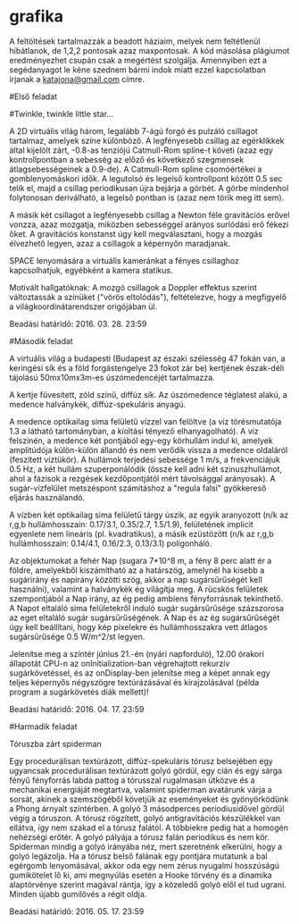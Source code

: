 # grafika

A feltöltések tartalmazzák a beadott háziaim, melyek nem feltétlenül hibátlanok, de 1,2,2 pontosak azaz maxpontosak. A kód másolása plágiumot eredményezhet csupán csak a megértést szolgálja. Amennyiben ezt a segédanyagot le kéne szednem bármi indok miatt ezzel kapcsolatban írjanak a katajona@gmail.com címre.

#Első feladat

#Twinkle, twinkle little star...

A 2D virtuális világ három, legalább 7-ágú forgó és pulzáló csillagot tartalmaz, amelyek színe különböző. A legfényesebb csillag az egérklikkek által kijelölt zárt, -0.8-as tenziójú Catmull-Rom spline-t követi (azaz egy kontrollpontban a sebesség az előző és következő szegmensek átlagsebességeinek a 0.9-de). A Catmull-Rom spline csomóértékei a gomblenyomáskori idők. A legutolsó és legelső kontrollpont között 0.5 sec telik el, majd a csillag periodikusan újra bejárja a görbét. A görbe mindenhol folytonosan deriválható, a legelső pontban is (azaz nem törik meg itt sem).

A másik két csillagot a legfényesebb csillag a Newton féle gravitációs erővel vonzza, azaz mozgatja, miközben sebességgel arányos surlódási erő fékezi őket. A gravitációs konstanst úgy kell megválasztani, hogy a mozgás élvezhető legyen, azaz a csillagok a képernyőn maradjanak.

SPACE lenyomására a virtuális kameránkat a fényes csillaghoz kapcsolhatjuk, egyébként a kamera statikus.

Motivált hallgatóknak: A mozgó csillagok a Doppler effektus szerint változtassák a színüket ("vörös eltolódás"), feltételezve, hogy a megfigyelő a világkoordinátarendszer origójában ül.

Beadási határidő: 2016. 03. 28. 23:59

#Második feladat

A virtuális világ a budapesti (Budapest az északi szélesség 47 fokán van, a keringési sík és a föld forgástengelye 23 fokot zár be) kertjének észak-déli tájolású 50mx10mx3m-es úszómedencéjét tartalmazza.

A kertje füvesített, zöld színű, diffúz sík. Az úszómedence téglatest alakú, a medence halványkék, diffúz-spekuláris anyagú.

A medence optikailag sima felületű vízzel van felöltve (a víz törésmutatója 1.3 a látható tartományban, a kioltási tényező elhanyagolható). A víz felszínén, a medence két pontjából egy-egy körhullám indul ki, amelyek amplitúdója külön-külön állandó és nem verődik vissza a medence oldaláról (feszített víztükör). A hullámok terjedési sebessége 1 m/s, a frekvenciájuk 0.5 Hz, a két hullám szuperponálódik (össze kell adni két szinuszhullámot, ahol a fázisok a rezgések kezdőpontjától mért távolsággal arányosak). A sugár-vízfelület metszéspont számításhoz a "regula falsi" gyökkereső eljárás használandó.

A vízben két optikailag sima felületű tárgy úszik, az egyik aranyozott (n/k az r,g,b hullámhosszain: 0.17/3.1, 0.35/2.7, 1.5/1.9), felületének implicit egyenlete nem lineáris (pl. kvadratikus), a másik ezüstözött (n/k az r,g,b hullámhosszain: 0.14/4.1, 0.16/2.3, 0.13/3.1) poligonháló.

Az objektumokat a fehér Nap (sugara 7*10^8 m, a fény 8 perc alatt ér a földre, amelyekből kiszámítható az a határszög, amelynél ha kisebb a sugárirány és napirány közötti szög, akkor a nap sugársűrűségét kell használni), valamint a halványkék ég világítja meg. A rücskös felületek szempontjából a Nap irány, az ég pedig ambiens fényforrásnak tekinthető. A Napot eltaláló sima felületekről induló sugár sugársűrűsége százszorosa az eget eltaláló sugár sugársűrűségének. A Nap és az ég sugársűrűségét úgy kell beállítani, hogy kép pixelekre és hullámhosszakra vett átlagos sugársűrűsége 0.5 W/m^2/st legyen.

Jelenítse meg a színtér június 21.-én (nyári napforduló), 12.00 órakori állapotát CPU-n az onInitialization-ban végrehajtott rekurzív sugárkövetéssel, és az onDisplay-ben jelenítse meg a képet annak egy teljes képernyős négyszögre textúrázásával és kirajzolásával (példa program a sugárkövetés diák mellett)!

Beadási határidő: 2016. 04. 17. 23:59


#Harmadik feladat

Tóruszba zárt spiderman

Egy procedurálisan textúrázott, diffúz-spekuláris tórusz belsejében egy ugyancsak procedurálisan textúrázott golyó gördül, egy cián és egy sárga fényű fényforrás labda pattog a tórusszal rugalmasan ütközve és a mechanikai energiáját megtartva, valamint spiderman avatárunk várja a sorsát, akinek a szemszögéből követjük az eseményeket és gyönyörködünk a Phong árnyalt színtérben. A golyó 3 másodperces periodiusidővel gördül végig a tóruszon. A tórusz rögzített, golyó antigravitációs készülékkel van ellátva, így nem szakad el a tórusz falától. A többiekre pedig hat a homogén nehézségi erőtér. A golyó pályája a tórusz falán periodikus és nem kör. Spiderman mindig a golyó irányába néz, mert szeretnénk elkerülni, hogy a golyó legázolja. Ha a tórusz belső falának egy pontjára mutatunk a bal egérgomb lenyomásával, akkor oda egy nem zérus nyugalmi hosszúságú gumikötelet lő ki, ami megnyúlás esetén a Hooke törvény és a dinamika alaptörvénye szerint magával rántja, így a közeledő golyó elől el tud ugrani. Minden újabb gumilövés a régit oldja.

Beadási határidő: 2016. 05. 17. 23:59
